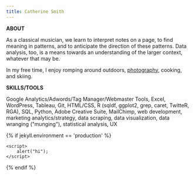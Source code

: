 ```yaml
---
title: Catherine Smith
---
```


**ABOUT**

As a classical musician, we learn to interpret notes on a page, to find meaning in patterns, and to anticipate the direction of these patterns. Data analysis, too, is a means towards an understanding of the larger context, whatever that may be. 

In my free time, I enjoy romping around outdoors, <a href="https://vsco.co/eastandwestwind/" target="_blank">photography</a>, cooking, and skiing.



**SKILLS/TOOLS**

Google Analytics/Adwords/Tag Manager/Webmaster Tools, Excel, WordPress, Tableau, Git, HTML/CSS, R (sqldf, ggplot2, grep, caret, TwitteR, RGA), SQL, Python, Adobe Creative Suite, MailChimp, web development, marketing analytics/strategy, data scraping, data visualization, data wranging ("munging"), statistical analysis, UX 


{% if jekyll.environment == 'production' %}

	<script>
		alert("hi");
	</script>

{% endif %}